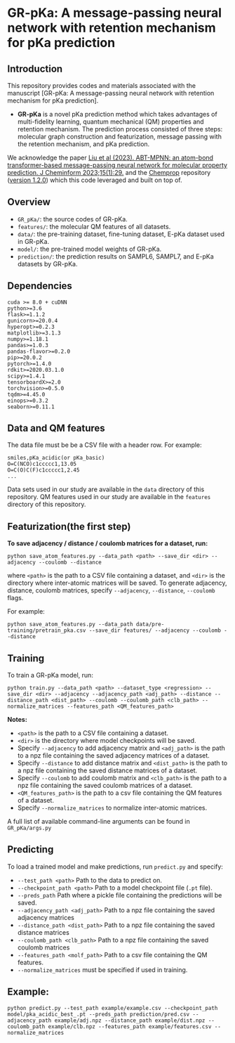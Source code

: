 # GR-pKa: A message-passing neural network with retention mechanism for pKa prediction

## Introduction

This repository provides codes and materials associated with the manuscript [GR-pKa: A message-passing neural network with retention mechanism for pKa prediction].

- **GR-pKa** is a novel pKa prediction method which takes advantages of multi-fidelity learning, quantum mechanical (QM) properties and retention mechanism.
The prediction process consisted of three steps: molecular graph construction and featurization, message passing with the retention mechanism, and pKa prediction.

We acknowledge the paper [Liu et al (2023). ABT-MPNN: an atom-bond transformer-based message-passing neural network for molecular property prediction. J Cheminform 2023;15(1):29.](https://doi.org/10.1186/s13321-023-00698-9) and the [Chemprop](https://github.com/chemprop/chemprop) repository ([version 1.2.0](https://github.com/chemprop/chemprop/releases/tag/v1.2.0)) which this code leveraged and built on top of.

## Overview 
- ```GR_pKa/```: the source codes of GR-pKa.
- ```features/```: the molecular QM features of all datasets.
- ```data/```: the pre-training dataset, fine-tuning dataset, E-pKa dataset used in GR-pKa.
- ```model/```: the pre-trained model weights of GR-pKa.
- ```prediction/```: the prediction results on SAMPL6, SAMPL7, and E-pKa datasets by GR-pKa.

## Dependencies

```
cuda >= 8.0 + cuDNN
python>=3.6
flask>=1.1.2
gunicorn>=20.0.4
hyperopt>=0.2.3
matplotlib>=3.1.3
numpy>=1.18.1
pandas>=1.0.3
pandas-flavor>=0.2.0
pip>=20.0.2
pytorch>=1.4.0
rdkit>=2020.03.1.0
scipy>=1.4.1
tensorboardX>=2.0
torchvision>=0.5.0
tqdm>=4.45.0
einops>=0.3.2
seaborn>=0.11.1
```
## Data and QM features

The data file must be be a CSV file with a header row. For example:

```
smiles,pKa_acidic(or pKa_basic)
O=C(NCO)c1ccccc1,13.05
O=C(O)C(F)c1ccccc1,2.45
...
```

Data sets used in our study are available in the `data` directory of this repository.
QM features used in our study are available in the `features` directory of this repository.

## Featurization(the first step)

**To save adjacency / distance / coulomb matrices for a dataset, run:**

```
python save_atom_features.py --data_path <path> --save_dir <dir> --adjacency --coulomb --distance
```

where `<path>` is the path to a CSV file containing a dataset, and `<dir>` is the directory where inter-atomic matrices will be saved. To generate adjacency, distance, coulomb matrices, specify `--adjacency`, `--distance`, `--coulomb` flags.

For example:

```
python save_atom_features.py --data_path data/pre-training/pretrain_pka.csv --save_dir features/ --adjacency --coulomb --distance
```

## Training

To train a GR-pKa model, run:

```
python train.py --data_path <path> --dataset_type <regression> --save_dir <dir> --adjacency --adjacency_path <adj_path> --distance --distance_path <dist_path> --coulomb --coulomb_path <clb_path> --normalize_matrices --features_path <QM_features_path>
```

**Notes:**

- `<path>` is the path to a CSV file containing a dataset.
- `<dir>` is the directory where model checkpoints will be saved.
- Specify `--adjacency` to add adjacency matrix and `<adj_path>` is the path to a npz file containing the saved adjacency matrices of a dataset.
- Specify `--distance` to add distance matrix and `<dist_path>` is the path to a npz file containing the saved distance matrices of a dataset.
- Specify `--coulomb` to add coulomb matrix and `<clb_path>` is the path to a npz file containing the saved coulomb matrices of a dataset.
- `<QM_features_path>` is the path to a csv file containing the QM features of a dataset.
- Specify `--normalize_matrices` to normalize inter-atomic matrices.

A full list of available command-line arguments can be found in `GR_pKa/args.py`

## Predicting

To load a trained model and make predictions, run `predict.py` and specify:

- `--test_path <path>` Path to the data to predict on.
- `--checkpoint_path <path>` Path to a model checkpoint file (`.pt` file).
- `--preds_path` Path where a pickle file containing the predictions will be saved.
- `--adjacency_path <adj_path>` Path to a npz file containing the saved adjacency matrices
- `--distance_path <dist_path>` Path to a npz file containing the saved distance matrices
- `--coulomb_path <clb_path>` Path to a npz file containing the saved coulomb matrices
- `--features_path <molf_path>` Path to a csv file containing the QM features.
- `--normalize_matrices` must be specified if used in training.

## Example:

```
python predict.py --test_path example/example.csv --checkpoint_path model/pka_acidic_best_.pt --preds_path prediction/pred.csv --adjacency_path example/adj.npz --distance_path example/dist.npz --coulomb_path example/clb.npz --features_path example/features.csv --normalize_matrices
